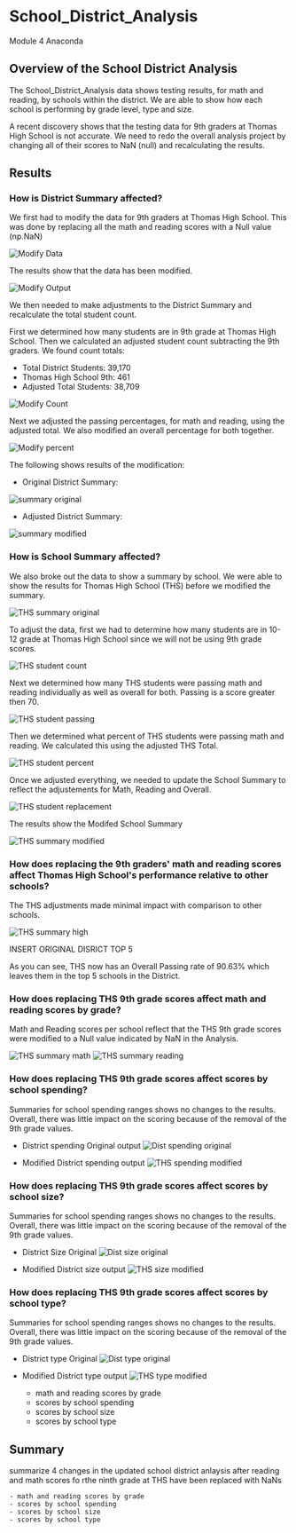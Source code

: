 # School_District_Analysis
Module 4 Anaconda

## Overview of the School District Analysis

The School_District_Analysis data shows testing results, for math and reading, by schools within the district.  We are able to show how each school is performing by grade level, type and size.

A recent discovery shows that the testing data for 9th graders at Thomas High School is not accurate.  We need to redo the overall analysis project by changing all of their scores to NaN (null) and recalculating the results.




## Results

### How is District Summary affected?

We first had to modify the data for 9th graders at Thomas High School.  This was done by replacing all the math and reading scores with a Null value (np.NaN)

![Modify Data](https://github.com/ckbauman/School_District_Analysis/blob/main/Modify_Data_1-4.png)

The results show that the data has been modified.

![Modify Output](https://github.com/ckbauman/School_District_Analysis/blob/main/Modify_Data_Output.png)

We then needed to make adjustments to the District Summary and recalculate the total student count.

First we determined how many students are in 9th grade at Thomas High School.  Then we calculated an adjusted student count subtracting the 9th graders.  We found count totals:

- Total District Students: 39,170
- Thomas High School 9th:  461
- Adjusted Total Students: 38,709

![Modify Count](https://github.com/ckbauman/School_District_Analysis/blob/main/Modify_Student_Count.png)

Next we adjusted the passing percentages, for math and reading, using the adjusted total.  We also modified an overall percentage for both together.


![Modify percent](https://github.com/ckbauman/School_District_Analysis/blob/main/Modify_Student_Percent.png)

The following shows results of the modification:

- Original District Summary:

![summary original](https://github.com/ckbauman/School_District_Analysis/blob/main/Dist_Summary_original.png)


- Adjusted District Summary:

![summary modified](https://github.com/ckbauman/School_District_Analysis/blob/main/Dist_Summary_modified.png)


### How is School Summary affected?

We also broke out the data to show a summary by school.  We were able to show the results for Thomas High School (THS) before we modified the summary.

![THS summary original](https://github.com/ckbauman/School_District_Analysis/blob/main/THS_summary_original.png)

To adjust the data, first we had to determine how many students are in 10-12 grade at Thomas High School since we will not be using 9th grade scores.

![THS student count](https://github.com/ckbauman/School_District_Analysis/blob/main/THS_student_count.png)

Next we determined how many THS students were passing math and reading individually as well as overall for both.  Passing is a score greater then 70.

![THS student passing](https://github.com/ckbauman/School_District_Analysis/blob/main/THS_student_passing.png)

Then we determined what percent of THS students were passing math and reading.  We calculated this using the adjusted THS Total.

![THS student percent](https://github.com/ckbauman/School_District_Analysis/blob/main/THS_Student_Percent.png)

Once we adjusted everything, we needed to update the School Summary to reflect the adjustements for Math, Reading and Overall.

![THS student replacement](https://github.com/ckbauman/School_District_Analysis/blob/main/THS_student_replacement.png)

The results show the Modifed School Summary

![THS summary modified](https://github.com/ckbauman/School_District_Analysis/blob/main/THS_summary_modified.png)

### How does replacing the 9th graders' math and reading scores affect Thomas High School's performance relative to other schools?

The THS adjustments made minimal impact with comparison to other schools.

![THS summary high](https://github.com/ckbauman/School_District_Analysis/blob/main/THS_summary_high.png)

INSERT ORIGINAL DISRICT TOP 5

As you can see, THS now has an Overall Passing rate of 90.63% which leaves them in the top 5 schools in the District.


### How does replacing THS 9th grade scores affect math and reading scores by grade?

Math and Reading scores per school reflect that the THS 9th grade scores were modified to a Null value indicated by NaN in the Analysis.

![THS summary math](https://github.com/ckbauman/School_District_Analysis/blob/main/THS_summary_math.png)
![THS summary reading](https://github.com/ckbauman/School_District_Analysis/blob/main/THS_summary_reading.png)


### How does replacing THS 9th grade scores affect scores by school spending?

Summaries for school spending ranges shows no changes to the results.  Overall, there was little impact on the scoring because of the removal of the 9th grade values.

- District spending Original output
![Dist spending original](https://github.com/ckbauman/School_District_Analysis/blob/main/Dist_spending_original.png)

- Modified District spending output
![THS spending modified](https://github.com/ckbauman/School_District_Analysis/blob/main/THS_spending_modified.png)

### How does replacing THS 9th grade scores affect scores by school size?

Summaries for school spending ranges shows no changes to the results.  Overall, there was little impact on the scoring because of the removal of the 9th grade values.

- District Size Original
![Dist size original](https://github.com/ckbauman/School_District_Analysis/blob/main/Dist_size_original.png)

- Modified District size output
![THS size modified](https://github.com/ckbauman/School_District_Analysis/blob/main/THS_size_modified.png)


### How does replacing THS 9th grade scores affect scores by school type?

Summaries for school spending ranges shows no changes to the results.  Overall, there was little impact on the scoring because of the removal of the 9th grade values.

- District type Original
![Dist type original](https://github.com/ckbauman/School_District_Analysis/blob/main/Dist_type_original.png)

- Modified District type output 
![THS type modified](https://github.com/ckbauman/School_District_Analysis/blob/main/THS_type_modified.png)

    - math and reading scores by grade
    - scores by school spending
    - scores by school size
    - scores by school type





## Summary

summarize 4 changes in the updated school district anlaysis after reading and math scores fo rthe ninth grade at THS have been replaced with NaNs



    - math and reading scores by grade
    - scores by school spending
    - scores by school size
    - scores by school type
